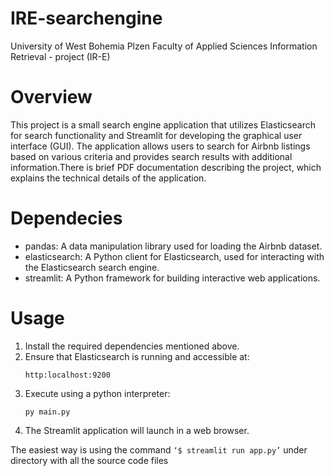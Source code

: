 # IRE-searchengine
University of West Bohemia Plzen
Faculty of Applied Sciences
Information Retrieval - project (IR-E)

# Overview
This project is a small search engine application that utilizes Elasticsearch for search
functionality and Streamlit for developing the graphical user interface (GUI). The
application allows users to search for Airbnb listings based on various criteria and
provides search results with additional information.There is brief PDF documentation describing the 
project, which explains the technical details of the application.

# Dependecies
  - pandas: A data manipulation library used for loading the Airbnb dataset.
  - elasticsearch: A Python client for Elasticsearch, used for interacting with the Elasticsearch search engine.
  - streamlit: A Python framework for building interactive web applications.

# Usage
  1. Install the required dependencies mentioned above.
  2. Ensure that Elasticsearch is running and accessible at:
     ```
     http:localhost:9200
     ```
  3. Execute using a python interpreter:
     ```
     py main.py
     ```
  4. The Streamlit application will launch in a web browser.

The easiest way is using the command ```‘$ streamlit run app.py’``` under directory with
all the source code files
     
  
  
